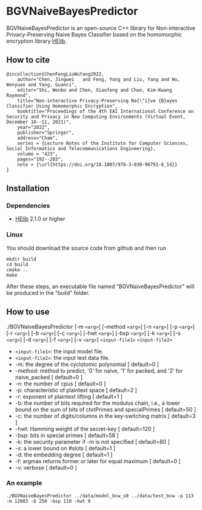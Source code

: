 # BGVNaiveBayesPredictor #

BGVNaiveBayesPredictor is an open-source C++ library for Non-interactive Privacy-Preserving Naive Bayes Classifier based on the homomorphic encryption library [HElib][1].


## How to cite ##

	@incollection{ChenFengLiuWuYang2022,
		author="Chen, Jingwei 	and Feng, Yong and Liu, Yang and Wu, Wenyuan and Yang, Guanci",
		editor="Shi, Wenbo and Chen, Xiaofeng and Choo, Kim-Kwang Raymond",
		title="Non-interactive Privacy-Preserving Na{\"i}ve {B}ayes	Classifier Using Homomorphic Encryption",
		booktitle="Proceedings of the 4th EAI International Conference on Security and Privacy in New Computing Environments (Virtual Event, December 10--11, 2021)",
		year="2022",
		publisher="Springer",
		address="Cham",
		series = {Lecture Notes of the Institute for Computer Sciences, Social Informatics and Telecommunications Engineering},
		volume = "423", 
		pages="192--203",
		note = {\url{https://doi.org/10.1007/978-3-030-96791-8_14}}
	}



## Installation ##

### Dependencies ###

- [HElib][1] 2.1.0 or higher 

### Linux  ###

You should download the source code from github and then run

    mkdir build
    cd build
    cmake ..
    make
    
After these steps, an executable file named "BGVNaiveBayesPredictor" will be produced in the "build" folder.

## How to use ##
 

./BGVNaiveBayesPredictor [-m `<arg>`] [-method `<arg>`] [-n `<arg>`] [-p `<arg>`] [-r `<arg>`] [-b `<arg>`] [-c `<arg>`] [-hwt `<arg>`] [-bsp `<arg>`] [-k `<arg>`] [-s `<arg>`] [-d `<arg>`] [-f `<arg>`] [-v `<arg>`] `<input-file1>` `<input-file2>`                                                                                            

* `<input-file1>`:	 the input model file. 
* `<input-file2>`:	 the input test data file.                                                                
*  -m:           the degree of the cyclotomic polynomial [ default=0 ] 
*  -method:      method to predict, '0' for naive, '1' for packed, and '2' for naive_packed [ default=0 ]  
*  -n:           the number of cpus [ default=0 ]                                                          
*  -p:           characteristic of plaintext space [ default=2 ]                                           
*  -r:           exponent of plaintext lifting [ default=1 ]                                               
*  -b:           the number of bits required for the modulus chain, i.e., a lower bound on the sum of bits of ctxtPrimes and specialPrimes [ default=50 ]
*  -c:           the number of digits/columns in the key-switching matrix [ default=3 ]                                
*  -hwt:         Hamming weight of the secret-key [ default=120 ]                                          
*  -bsp:         bits in special primes [ default=58 ]                                                     
*  -k:           the security parameter if -m is not specified [ default=80 ]
*  -s:           a lower bound on #slots [ default=1 ]
*  -d:           the embedding degree [ default=1 ] 
*  -f:           argmax returns former or later for equal maximum [ default=0 ]                            
*  -v:           verbose [ default=0 ]
 

### An example ###

	./BGVNaiveBayesPredictor ../data/model_bcw_s0 ../data/test_bcw -p 113 -m 12883 -b 250 -bsp 110 -hwt 0
     
    
[1]: https://github.com/homenc/HElib    "HElib"
